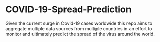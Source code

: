 # COVID-19-Spread-Prediction
Given the current surge in Covid-19 cases worldwide this repo aims to aggregate multiple data sources from multiple countries in an effort to monitor and ultimately predict the spread of the virus around the world.
